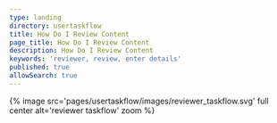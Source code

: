 ```yaml
---
type: landing
directory: usertaskflow
title: How Do I Review Content
page_title: How Do I Review Content
description: How Do I Review Content
keywords: 'reviewer, review, enter details'
published: true
allowSearch: true
---
```

{% image src='pages/usertaskflow/images/reviewer_taskflow.svg' full center  alt='reviewer taskflow' zoom %} 
